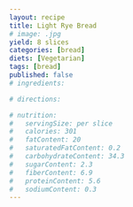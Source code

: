 ```yaml
---
layout: recipe
title: Light Rye Bread
# image: .jpg
yield: 8 slices
categories: [bread]
diets: [Vegetarian]
tags: [bread]
published: false
# ingredients:

# directions:

# nutrition:
#   servingSize: per slice
#   calories: 301
#   fatContent: 20
#   saturatedFatContent: 0.2
#   carbohydrateContent: 34.3
#   sugarContent: 2.3
#   fiberContent: 6.9
#   proteinContent: 5.6
#   sodiumContent: 0.3
---
```

